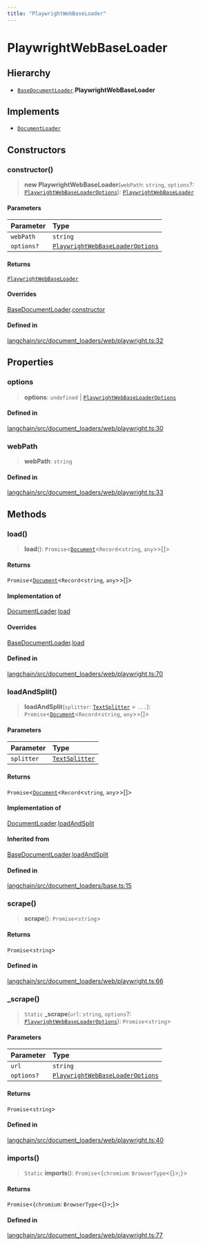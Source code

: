 ```yaml
---
title: "PlaywrightWebBaseLoader"
---
```


# PlaywrightWebBaseLoader

## Hierarchy

- [`BaseDocumentLoader`](../../document_loaders_base/classes/BaseDocumentLoader.md).**PlaywrightWebBaseLoader**

## Implements

- [`DocumentLoader`](../../document_loaders_base/interfaces/DocumentLoader.md)

## Constructors

### constructor()

> **new PlaywrightWebBaseLoader**(`webPath`: `string`, `options`?: [`PlaywrightWebBaseLoaderOptions`](../types/PlaywrightWebBaseLoaderOptions.md)): [`PlaywrightWebBaseLoader`](PlaywrightWebBaseLoader.md)

#### Parameters

| Parameter  | Type                                                                           |
| :--------- | :----------------------------------------------------------------------------- |
| `webPath`  | `string`                                                                       |
| `options?` | [`PlaywrightWebBaseLoaderOptions`](../types/PlaywrightWebBaseLoaderOptions.md) |

#### Returns

[`PlaywrightWebBaseLoader`](PlaywrightWebBaseLoader.md)

#### Overrides

[BaseDocumentLoader](../../document_loaders_base/classes/BaseDocumentLoader.md).[constructor](../../document_loaders_base/classes/BaseDocumentLoader.md#constructor)

#### Defined in

[langchain/src/document_loaders/web/playwright.ts:32](https://github.com/hwchase17/langchainjs/blob/ddf2996/langchain/src/document_loaders/web/playwright.ts#L32)

## Properties

### options

> **options**: `undefined` \| [`PlaywrightWebBaseLoaderOptions`](../types/PlaywrightWebBaseLoaderOptions.md)

#### Defined in

[langchain/src/document_loaders/web/playwright.ts:30](https://github.com/hwchase17/langchainjs/blob/ddf2996/langchain/src/document_loaders/web/playwright.ts#L30)

### webPath

> **webPath**: `string`

#### Defined in

[langchain/src/document_loaders/web/playwright.ts:33](https://github.com/hwchase17/langchainjs/blob/ddf2996/langchain/src/document_loaders/web/playwright.ts#L33)

## Methods

### load()

> **load**(): `Promise`<[`Document`](../../document/classes/Document.md)<`Record`<`string`, `any`\>\>[]\>

#### Returns

`Promise`<[`Document`](../../document/classes/Document.md)<`Record`<`string`, `any`\>\>[]\>

#### Implementation of

[DocumentLoader](../../document_loaders_base/interfaces/DocumentLoader.md).[load](../../document_loaders_base/interfaces/DocumentLoader.md#load)

#### Overrides

[BaseDocumentLoader](../../document_loaders_base/classes/BaseDocumentLoader.md).[load](../../document_loaders_base/classes/BaseDocumentLoader.md#load)

#### Defined in

[langchain/src/document_loaders/web/playwright.ts:70](https://github.com/hwchase17/langchainjs/blob/ddf2996/langchain/src/document_loaders/web/playwright.ts#L70)

### loadAndSplit()

> **loadAndSplit**(`splitter`: [`TextSplitter`](../../text_splitter/classes/TextSplitter.md) = `...`): `Promise`<[`Document`](../../document/classes/Document.md)<`Record`<`string`, `any`\>\>[]\>

#### Parameters

| Parameter  | Type                                                          |
| :--------- | :------------------------------------------------------------ |
| `splitter` | [`TextSplitter`](../../text_splitter/classes/TextSplitter.md) |

#### Returns

`Promise`<[`Document`](../../document/classes/Document.md)<`Record`<`string`, `any`\>\>[]\>

#### Implementation of

[DocumentLoader](../../document_loaders_base/interfaces/DocumentLoader.md).[loadAndSplit](../../document_loaders_base/interfaces/DocumentLoader.md#loadandsplit)

#### Inherited from

[BaseDocumentLoader](../../document_loaders_base/classes/BaseDocumentLoader.md).[loadAndSplit](../../document_loaders_base/classes/BaseDocumentLoader.md#loadandsplit)

#### Defined in

[langchain/src/document_loaders/base.ts:15](https://github.com/hwchase17/langchainjs/blob/ddf2996/langchain/src/document_loaders/base.ts#L15)

### scrape()

> **scrape**(): `Promise`<`string`\>

#### Returns

`Promise`<`string`\>

#### Defined in

[langchain/src/document_loaders/web/playwright.ts:66](https://github.com/hwchase17/langchainjs/blob/ddf2996/langchain/src/document_loaders/web/playwright.ts#L66)

### \_scrape()

> `Static` **\_scrape**(`url`: `string`, `options`?: [`PlaywrightWebBaseLoaderOptions`](../types/PlaywrightWebBaseLoaderOptions.md)): `Promise`<`string`\>

#### Parameters

| Parameter  | Type                                                                           |
| :--------- | :----------------------------------------------------------------------------- |
| `url`      | `string`                                                                       |
| `options?` | [`PlaywrightWebBaseLoaderOptions`](../types/PlaywrightWebBaseLoaderOptions.md) |

#### Returns

`Promise`<`string`\>

#### Defined in

[langchain/src/document_loaders/web/playwright.ts:40](https://github.com/hwchase17/langchainjs/blob/ddf2996/langchain/src/document_loaders/web/playwright.ts#L40)

### imports()

> `Static` **imports**(): `Promise`<\{`chromium`: `BrowserType`<\{}\>;}\>

#### Returns

`Promise`<\{`chromium`: `BrowserType`<\{}\>;}\>

#### Defined in

[langchain/src/document_loaders/web/playwright.ts:77](https://github.com/hwchase17/langchainjs/blob/ddf2996/langchain/src/document_loaders/web/playwright.ts#L77)
